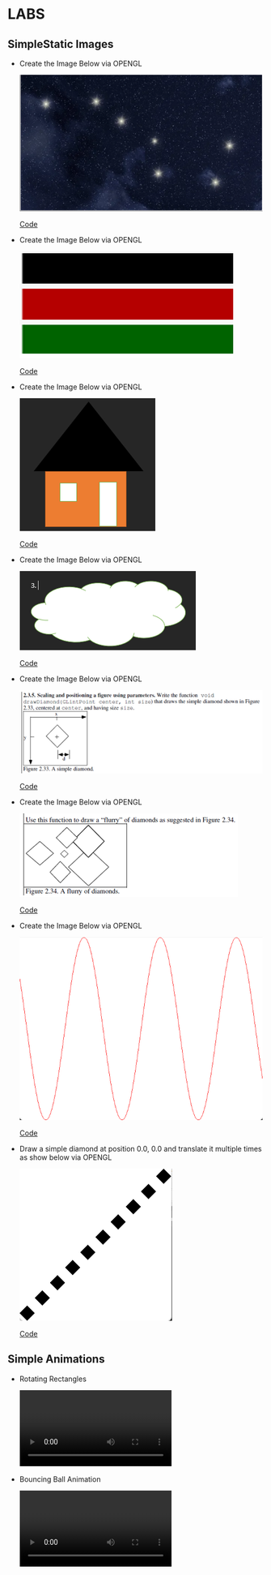 # LABS

## SimpleStatic Images
* Create the Image Below via OPENGL

    <img src="labs/assets/big-dipper.png"/>

    <a href="https://github.com/olivernjeru/apt/blob/main/apt2090/labs/draw-the-big-dipper/Untitled4.cpp">Code</a>

* Create the Image Below via OPENGL

    <img src="labs/assets/kenyan-flag.png"/>

    <a href="https://github.com/olivernjeru/apt/blob/main/apt2090/labs/draw-kenyan-flag/Untitled4.cpp">Code</a>

* Create the Image Below via OPENGL

    <img src="labs/assets/simple-house.png"/>

    <a href="https://github.com/olivernjeru/apt/tree/main/apt2090/labs/draw-simple-house/Untitled4.cpp">Code</a>

* Create the Image Below via OPENGL

    <img src="labs/assets/cloud.png"/>

    <a href="https://github.com/olivernjeru/apt/tree/main/apt2090/labs/draw-cloud/Untitled4.cpp">Code</a>

* Create the Image Below via OPENGL

    <img src="labs/assets/simple-diamond.png"/>

    <a href="https://github.com/olivernjeru/apt/tree/main/apt2090/labs/draw-simple-diamond/Untitled4.cpp">Code</a>

* Create the Image Below via OPENGL

    <img src="labs/assets/a-flurry-of-diamonds.png"/>

    <a href="https://github.com/olivernjeru/apt/tree/main/apt2090/labs/draw-flurry-of-diamonds/Untitled4.cpp">Code</a>

* Create the Image Below via OPENGL

    <img src="labs/assets/draw-graph-oscillations.png"/>

    <a href="https://github.com/olivernjeru/apt/tree/main/apt2090/labs/draw-graph-oscillations/Untitled4.cpp">Code</a>

* Draw a simple diamond at position 0.0, 0.0 and translate it multiple times as show below via OPENGL

    <img src="labs/assets/translation.png"/>

    <a href="https://github.com/olivernjeru/apt/tree/main/apt2090/labs/draw-translation/Untitled4.cpp">Code</a>

## Simple Animations
* Rotating Rectangles

    <video src="labs/assets/animation-via-idle-function.mp4"/>

    <a href="https://github.com/olivernjeru/apt/tree/main/apt2090/labs/create-rotating-rectangles-animation/Untitled4.cpp">Code</a>

* Bouncing Ball Animation

    <video src="labs/assets/bouncing-ball.mp4"/>

    <a href="https://github.com/olivernjeru/apt/tree/main/apt2090/labs/create-bouncing-ball-animation/Untitled4.cpp">Code</a>